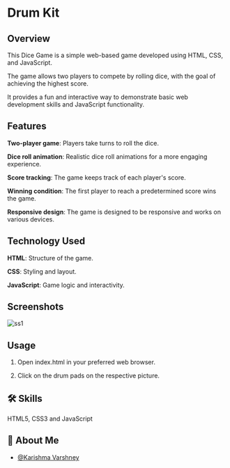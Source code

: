 
# Drum Kit



## Overview

This Dice Game is a simple web-based game developed using HTML, CSS, and JavaScript.

The game allows two players to compete by rolling dice, with the goal of achieving the highest score.

It provides a fun and interactive way to demonstrate basic web development skills and JavaScript functionality.

## Features

**Two-player game**: Players take turns to roll the dice.

**Dice roll animation**: Realistic dice roll animations for a more engaging experience.

**Score tracking**: The game keeps track of each player's score.

**Winning condition**: The first player to reach a predetermined score wins the game.

**Responsive design**: The game is designed to be responsive and works on various devices.


 


## Technology Used

**HTML**: Structure of the game.

**CSS**: Styling and layout.

**JavaScript**: Game logic and interactivity.
## Screenshots

![ss1](https://i.imgur.com/vRnYdIx.png)








## Usage

1. Open index.html in your preferred web browser.

2. Click on the drum pads on the respective picture.
## 🛠 Skills

HTML5, CSS3 and JavaScript

## 🚀 About Me

- [@Karishma Varshney](https://github.com/Karishma-Varshney)
